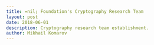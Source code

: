 ```yaml
---
title: =nil; Foundation's Cryptography Research Team
layout: post
date: 2018-06-01
description: Cryptography research team establishment.
author: Mikhail Komarov
---
```


